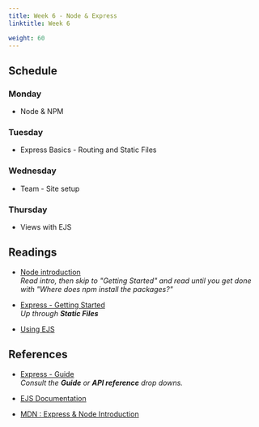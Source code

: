 ```yaml
---
title: Week 6 - Node & Express
linktitle: Week 6

weight: 60
---
```


## Schedule

### Monday

* Node & NPM

### Tuesday

* Express Basics - Routing and Static Files

### Wednesday

* Team - Site setup

### Thursday

* Views with EJS

## Readings

* [Node introduction](https://nodejs.dev/learn/introduction-to-nodejs)  
    *Read intro, then skip to "Getting Started" and read until you get
    done with "Where does npm install the packages?"*

* [Express - Getting Started](http://expressjs.com/en/starter/installing.html)  
*Up through **Static Files***

* [Using EJS](https://www.digitalocean.com/community/tutorials/how-to-use-ejs-to-template-your-node-application)  

## References

* [Express - Guide](https://expressjs.com/en/guide/routing.html)  
    *Consult the **Guide** or **API reference** drop downs.*

* [EJS Documentation](https://www.npmjs.com/package/ejs)

* [MDN : Express & Node Introduction](https://developer.mozilla.org/en-US/docs/Learn/Server-side/Express_Nodejs/Introduction)  